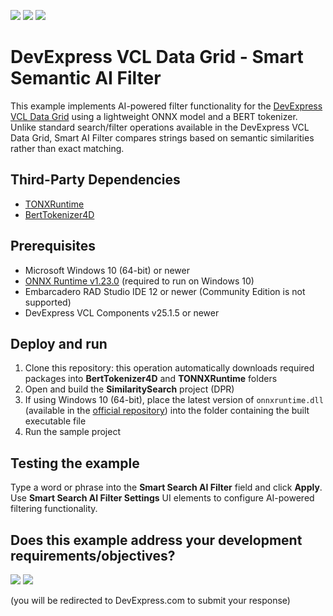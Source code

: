 <!-- default badges list -->
[![](https://img.shields.io/badge/Open_in_DevExpress_Support_Center-FF7200?style=flat-square&logo=DevExpress&logoColor=white)](https://supportcenter.devexpress.com/ticket/details/T1306148)
[![](https://img.shields.io/badge/📖_How_to_use_DevExpress_Examples-e9f6fc?style=flat-square)](https://docs.devexpress.com/GeneralInformation/403183)
[![](https://img.shields.io/badge/💬_Leave_Feedback-feecdd?style=flat-square)](#does-this-example-address-your-development-requirementsobjectives)
<!-- default badges end -->
# DevExpress VCL Data Grid - Smart Semantic AI Filter

This example implements AI-powered filter functionality for the [DevExpress VCL Data Grid](https://docs.devexpress.com/VCL/171093/ExpressQuantumGrid/vcl-data-grid) using a lightweight ONNX model and a BERT tokenizer. Unlike standard search/filter operations available in the DevExpress VCL Data Grid, Smart AI Filter compares strings based on semantic similarities rather than exact matching.

## Third-Party Dependencies

* [TONXRuntime](https://github.com/hshatti/TONNXRuntime)
* [BertTokenizer4D](https://github.com/Samaliani/BertTokenizer4D)

## Prerequisites

* Microsoft Windows 10 (64-bit) or newer
* [ONNX Runtime v1.23.0](https://github.com/microsoft/onnxruntime) (required to run on Windows 10)
* Embarcadero RAD Studio IDE 12 or newer (Community Edition is not supported)
* DevExpress VCL Components v25.1.5 or newer

## Deploy and run

1. Clone this repository: this operation automatically downloads required packages into **BertTokenizer4D** and **TONNXRuntime** folders
2. Open and build the **SimilaritySearch** project (DPR)
3. If using Windows 10 (64-bit), place the latest version of `onnxruntime.dll` (available in the [official repository](https://github.com/microsoft/onnxruntime)) into the folder containing the built executable file
4. Run the sample project

## Testing the example

Type a word or phrase into the **Smart Search AI Filter** field and click **Apply**. Use **Smart Search AI Filter Settings** UI elements to configure AI-powered filtering functionality.

<!-- feedback -->
## Does this example address your development requirements/objectives?

[<img src="https://www.devexpress.com/support/examples/i/yes-button.svg"/>](https://www.devexpress.com/support/examples/survey.xml?utm_source=github&utm_campaign=vcl-grid-smart-semantic-filter&~~~was_helpful=yes) [<img src="https://www.devexpress.com/support/examples/i/no-button.svg"/>](https://www.devexpress.com/support/examples/survey.xml?utm_source=github&utm_campaign=vcl-grid-smart-semantic-filter&~~~was_helpful=no)

(you will be redirected to DevExpress.com to submit your response)
<!-- feedback end -->
